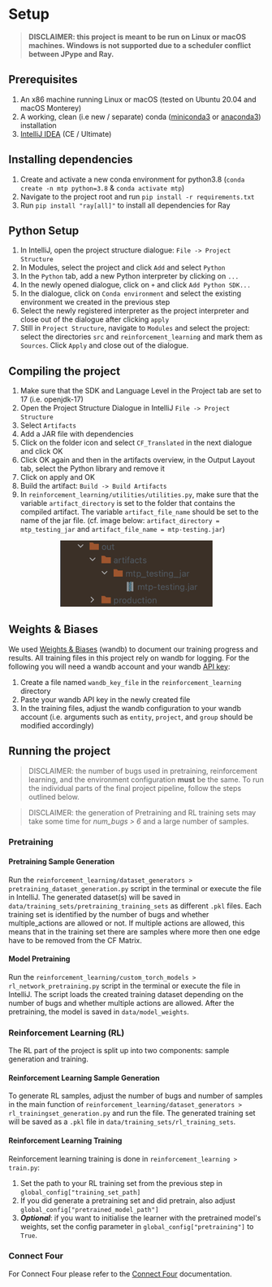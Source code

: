 # Setup

> **DISCLAIMER: this project is meant to be run on Linux or macOS machines. Windows is not supported
> due to a scheduler conflict between JPype and Ray.**

## Prerequisites

1. An x86 machine running Linux or macOS (tested on Ubuntu 20.04 and macOS Monterey)
2. A working, clean (i.e new / separate) conda ([miniconda3](https://docs.conda.io/en/latest/miniconda.html)
   or [anaconda3](https://docs.anaconda.com/anaconda/install/)) installation
3. [IntelliJ IDEA](https://www.jetbrains.com/idea/) (CE / Ultimate)

## Installing dependencies

1. Create and activate a new conda environment for python3.8 (`conda create -n mtp python=3.8` & `conda activate mtp`)
2. Navigate to the project root and run `pip install -r requirements.txt`
3. Run `pip install "ray[all]"` to install all dependencies for Ray

## Python Setup

1. In IntelliJ, open the project structure dialogue: `File -> Project Structure`
2. In Modules, select the project and click `Add` and select `Python`
3. In the `Python` tab, add a new Python interpreter by clicking on `...`
4. In the newly opened dialogue, click on `+` and click `Add Python SDK...`
5. In the dialogue, click on `Conda environment` and select the existing environment we created in the previous step
6. Select the newly registered interpreter as the project interpreter and close out of the dialogue after
   clicking `apply`
7. Still in `Project Structure`, navigate to `Modules` and select the project: select the directories `src`
   and `reinforcement_learning` and mark them as `Sources`. Click `Apply` and close out of the dialogue.

## Compiling the project

1. Make sure that the SDK and Language Level in the Project tab are set to 17 (i.e. openjdk-17)
2. Open the Project Structure Dialogue in IntelliJ `File -> Project Structure`
3. Select `Artifacts`
4. Add a JAR file with dependencies
5. Click on the folder icon and select `CF_Translated` in the next dialogue and click OK
6. Click OK again and then in the artifacts overview, in the Output Layout tab, select the Python library and remove it
7. Click on apply and OK
8. Build the artifact: `Build -> Build Artifacts`
9. In `reinforcement_learning/utilities/utilities.py`, make sure that the variable `artifact_directory` is set to the
   folder that contains the compiled artifact. The variable `artifact_file_name` should be set to the name of the jar
   file. (cf. image below: `artifact_directory = mtp_testing_jar` and `artifact_file_name = mtp-testing.jar`)

<p align="center">
<img src="assets/out_directory.png" alt="example challenge" width="300"/>
</p>

## Weights & Biases

We used [Weights & Biases](https://wandb.ai/) (wandb) to document our training progress and results. All training files
in this project rely on wandb for logging. For the following you will need a wandb account and your wandb
[API key](https://docs.wandb.ai/quickstart):

1. Create a file named `wandb_key_file` in the `reinforcement_learning` directory
2. Paste your wandb API key in the newly created file
3. In the training files, adjust the wandb configuration to your wandb account (i.e. arguments such as `entity`,
   `project`, and `group` should be modified accordingly)

## Running the project

> DISCLAIMER: the number of bugs used in pretraining, reinforcement learning, and the environment configuration **must**
> be the same.
> To run the individual parts of the final project pipeline, follow the steps outlined below.

> DISCLAIMER: the generation of Pretraining and RL training sets may take some time for *num_bugs > 6* and a large
> number
> of samples.

### Pretraining

#### Pretraining Sample Generation

Run the `reinforcement_learning/dataset_generators > pretraining_dataset_generation.py` script in the terminal or
execute the file in IntelliJ.
The generated dataset(s) will be saved in `data/training_sets/pretraining_training_sets` as different `.pkl` files.
Each training set is identified by the number of bugs and whether multiple_actions are allowed or not. If multiple
actions
are allowed, this means that in the training set there are samples where more then one edge have to be removed from the
CF Matrix.

#### Model Pretraining

Run the `reinforcement_learning/custom_torch_models > rl_network_pretraining.py` script in the terminal or execute
the file in IntelliJ.
The script loads the created training dataset depending on the number of bugs and whether multiple actions are allowed.
After the pretraining, the model is saved in `data/model_weights`.

### Reinforcement Learning (RL)

The RL part of the project is split up into two components: sample generation and training.

#### Reinforcement Learning Sample Generation

To generate RL samples, adjust the number of bugs and number of samples in the main function of
`reinforcement_learning/dataset_generators > rl_trainingset_generation.py` and run the file. The generated training set
will be saved
as a `.pkl` file in `data/training_sets/rl_training_sets`.

#### Reinforcement Learning Training

Reinforcement learning training is done in `reinforcement_learning > train.py`:

1. Set the path to your RL training set from the previous step in `global_config["training_set_path]`
2. If you did generate a pretraining set and did pretrain, also adjust `global_config["pretrained_model_path"]`
3. ***Optional***: if you want to initialise the learner with the pretrained model's weights, set the config parameter
   in `global_config["pretraining"]` to `True`.

### Connect Four

For Connect Four please refer to the [Connect Four](connect-four.md) documentation.

